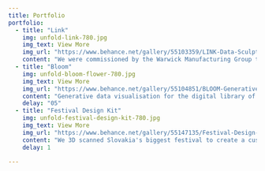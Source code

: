 ```yaml
---
title: Portfolio
portfolio:
  - title: "Link"
    img: unfold-link-780.jpg
    img_text: View More
    img_url: "https://www.behance.net/gallery/55103359/LINK-Data-Sculpture"
    content: "We were commissioned by the Warwick Manufacturing Group to make tangible the concept of supply chains"
  - title: "Bloom"
    img: unfold-bloom-flower-780.jpg
    img_text: View More
    img_url: "https://www.behance.net/gallery/55104851/BLOOM-Generative-Visualisation"
    content: "Generative data visualisation for the digital library of the Goethe Institut Bratislava"
    delay: "05"
  - title: "Festival Design Kit"
    img: unfold-festival-design-kit-780.jpg
    img_text: View More
    img_url: "https://www.behance.net/gallery/55147135/Festival-Design-Toolkit"
    content: "We 3D scanned Slovakia's biggest festival to create a custom spatial design toolkit"
    delay: 1     

---
```

